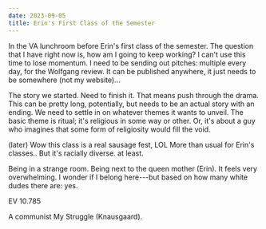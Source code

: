 ```yaml
---
date: 2023-09-05
title: Erin's First Class of the Semester
---
```


In the VA lunchroom before Erin's first class of the semester. The question that I have right now is, how am I going to keep working? I can't use this time to lose momentum. I need to be sending out pitches: multiple every day, for the Wolfgang review. It can be published anywhere, it just needs to be somewhere (not my website)...

The story we started. Need to finish it. That means push through the drama. This can be pretty long, potentially, but needs to be an actual story with an ending. We need to settle in on whatever themes it wants to unveil. The basic theme is ritual; it's religious in some way or other. Or, it's about a guy who imagines that some form of religiosity would fill the void.

(later) Wow this class is a real sausage fest, LOL More than usual for Erin's classes.. But it's racially diverse. at least.

Being in a strange room. Being next to the queen mother (Erin). It feels very overwhelming. I wonder if I belong here---but based on how many white dudes there are: yes.

EV 10.785

A communist My Struggle (Knausgaard).
